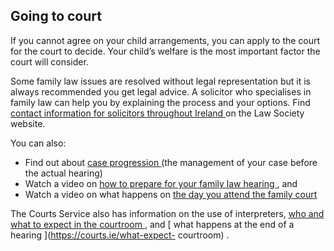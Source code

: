 ##  Going to court

If you cannot agree on your child arrangements, you can apply to the court for
the court to decide. Your child’s welfare is the most important factor the
court will consider.

Some family law issues are resolved without legal representation but it is
always recommended you get legal advice. A solicitor who specialises in family
law can help you by explaining the process and your options. Find [ contact
information for solicitors throughout Ireland
](https://www.lawsociety.ie/Find-a-Solicitor) on the Law Society website.

You can also:

  * Find out about [ case progression ](https://www.courts.ie/case-progression) (the management of your case before the actual hearing) 
  * Watch a video on [ how to prepare for your family law hearing ](https://www.youtube.com/watch?v=0xRlTh-_2-w&t=3s) , and 
  * Watch a video on what happens on [ the day you attend the family court ](https://www.youtube.com/watch?v=n9r-MwSXvlo)

The Courts Service also has information on the use of interpreters, [ who and
what to expect in the courtroom ](https://courts.ie/what-expect-courtroom) ,
and [ what happens at the end of a hearing ](https://courts.ie/what-expect-
courtroom) .
